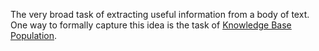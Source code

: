 The very broad task of extracting useful information from a body of text.
One way to formally capture this idea is the task of [Knowledge Base Population](Tasks/NLP/Tasks/Knowledge%20Base%20Population.md).